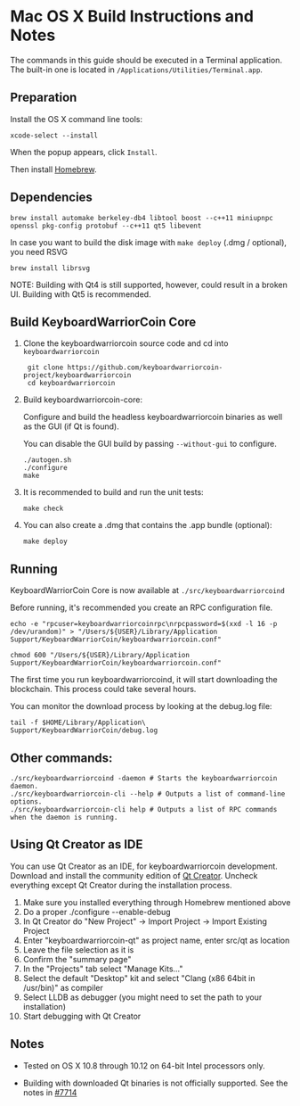 Mac OS X Build Instructions and Notes
====================================
The commands in this guide should be executed in a Terminal application.
The built-in one is located in `/Applications/Utilities/Terminal.app`.

Preparation
-----------
Install the OS X command line tools:

`xcode-select --install`

When the popup appears, click `Install`.

Then install [Homebrew](http://brew.sh).

Dependencies
----------------------

    brew install automake berkeley-db4 libtool boost --c++11 miniupnpc openssl pkg-config protobuf --c++11 qt5 libevent

In case you want to build the disk image with `make deploy` (.dmg / optional), you need RSVG

    brew install librsvg

NOTE: Building with Qt4 is still supported, however, could result in a broken UI. Building with Qt5 is recommended.

Build KeyboardWarriorCoin Core
------------------------

1. Clone the keyboardwarriorcoin source code and cd into `keyboardwarriorcoin`

        git clone https://github.com/keyboardwarriorcoin-project/keyboardwarriorcoin
        cd keyboardwarriorcoin

2.  Build keyboardwarriorcoin-core:

    Configure and build the headless keyboardwarriorcoin binaries as well as the GUI (if Qt is found).

    You can disable the GUI build by passing `--without-gui` to configure.

        ./autogen.sh
        ./configure
        make

3.  It is recommended to build and run the unit tests:

        make check

4.  You can also create a .dmg that contains the .app bundle (optional):

        make deploy

Running
-------

KeyboardWarriorCoin Core is now available at `./src/keyboardwarriorcoind`

Before running, it's recommended you create an RPC configuration file.

    echo -e "rpcuser=keyboardwarriorcoinrpc\nrpcpassword=$(xxd -l 16 -p /dev/urandom)" > "/Users/${USER}/Library/Application Support/KeyboardWarriorCoin/keyboardwarriorcoin.conf"

    chmod 600 "/Users/${USER}/Library/Application Support/KeyboardWarriorCoin/keyboardwarriorcoin.conf"

The first time you run keyboardwarriorcoind, it will start downloading the blockchain. This process could take several hours.

You can monitor the download process by looking at the debug.log file:

    tail -f $HOME/Library/Application\ Support/KeyboardWarriorCoin/debug.log

Other commands:
-------

    ./src/keyboardwarriorcoind -daemon # Starts the keyboardwarriorcoin daemon.
    ./src/keyboardwarriorcoin-cli --help # Outputs a list of command-line options.
    ./src/keyboardwarriorcoin-cli help # Outputs a list of RPC commands when the daemon is running.

Using Qt Creator as IDE
------------------------
You can use Qt Creator as an IDE, for keyboardwarriorcoin development.
Download and install the community edition of [Qt Creator](https://www.qt.io/download/).
Uncheck everything except Qt Creator during the installation process.

1. Make sure you installed everything through Homebrew mentioned above
2. Do a proper ./configure --enable-debug
3. In Qt Creator do "New Project" -> Import Project -> Import Existing Project
4. Enter "keyboardwarriorcoin-qt" as project name, enter src/qt as location
5. Leave the file selection as it is
6. Confirm the "summary page"
7. In the "Projects" tab select "Manage Kits..."
8. Select the default "Desktop" kit and select "Clang (x86 64bit in /usr/bin)" as compiler
9. Select LLDB as debugger (you might need to set the path to your installation)
10. Start debugging with Qt Creator

Notes
-----

* Tested on OS X 10.8 through 10.12 on 64-bit Intel processors only.

* Building with downloaded Qt binaries is not officially supported. See the notes in [#7714](https://github.com/bitcoin/bitcoin/issues/7714)
